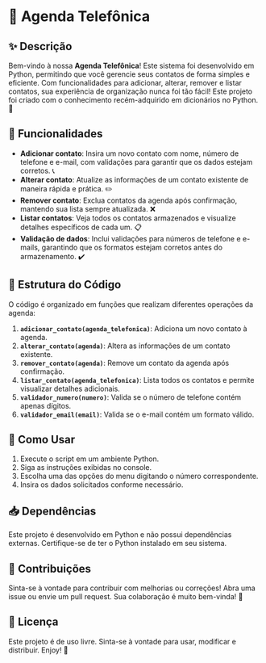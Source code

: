 # 📒 Agenda Telefônica

## ✨ Descrição

Bem-vindo à nossa **Agenda Telefônica**! Este sistema foi desenvolvido em Python, permitindo que você gerencie seus contatos de forma simples e eficiente. Com funcionalidades para adicionar, alterar, remover e listar contatos, sua experiência de organização nunca foi tão fácil! Este projeto foi criado com o conhecimento recém-adquirido em dicionários no Python. 🐍

## 🔧 Funcionalidades

- **Adicionar contato**: Insira um novo contato com nome, número de telefone e e-mail, com validações para garantir que os dados estejam corretos. 📞
- **Alterar contato**: Atualize as informações de um contato existente de maneira rápida e prática. ✏️
- **Remover contato**: Exclua contatos da agenda após confirmação, mantendo sua lista sempre atualizada. ❌
- **Listar contatos**: Veja todos os contatos armazenados e visualize detalhes específicos de cada um. 📋
- **Validação de dados**: Inclui validações para números de telefone e e-mails, garantindo que os formatos estejam corretos antes do armazenamento. ✔️

## 📂 Estrutura do Código

O código é organizado em funções que realizam diferentes operações da agenda:

1. **`adicionar_contato(agenda_telefonica)`**: Adiciona um novo contato à agenda.
2. **`alterar_contato(agenda)`**: Altera as informações de um contato existente.
3. **`remover_contato(agenda)`**: Remove um contato da agenda após confirmação.
4. **`listar_contato(agenda_telefonica)`**: Lista todos os contatos e permite visualizar detalhes adicionais.
5. **`validador_numero(numero)`**: Valida se o número de telefone contém apenas dígitos.
6. **`validador_email(email)`**: Valida se o e-mail contém um formato válido.

## 🚀 Como Usar

1. Execute o script em um ambiente Python.
2. Siga as instruções exibidas no console.
3. Escolha uma das opções do menu digitando o número correspondente.
4. Insira os dados solicitados conforme necessário.

## 📥 Dependências

Este projeto é desenvolvido em Python e não possui dependências externas. Certifique-se de ter o Python instalado em seu sistema.

## 🤝 Contribuições

Sinta-se à vontade para contribuir com melhorias ou correções! Abra uma issue ou envie um pull request. Sua colaboração é muito bem-vinda! 🌟

## 📄 Licença

Este projeto é de uso livre. Sinta-se à vontade para usar, modificar e distribuir. Enjoy! 🎉
